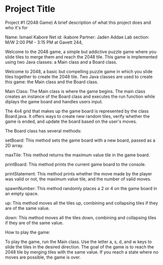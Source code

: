
# Project Title
Project #1 (2048 Game)
A brief description of what this project does and who it's for

Name: Ismael Kabore
Net id: ikabore
Partner: Jaden Addae
Lab section:   M/W 2:00 PM - 3:15 PM at Gavett 244,

Welcome to the 2048 game, a simple but addictive puzzle game where you slide tiles to merge them and reach the 2048 tile. This game is implemented using two Java classes: a Main class and a Board class.

Welcome to 2048, a basic but compelling puzzle game in which you slide tiles together to create the 2048 tile. Two Java classes are used to create this game: the Main class and the Board class. 

Main Class:
The Main class is where the game begins. The main class creates an instance of the Board class and executes the run function while diplays the game board and handles users input. 

The 4x4 grid that makes up the game board is represented by the class Board.java. It offers ways to create new random tiles, verify whether the game is ended, and update the board based on the user's moves. 

The Board class has several methods:

setBoard: This method sets the game board with a new board, passed as a 2D array.

maxTile: This method returns the maximum value tile in the game board.

printBoard: This method prints the current game board to the console.

printStatement: This method prints whether the move made by the player was valid or not, the maximum value tile, and the number of valid moves.

spawnNumber: This method randomly places a 2 or 4 on the game board in an empty space.

up: This method moves all the tiles up, combining and collapsing tiles if they are of the same value.

down: This method moves all the tiles down, combining and collapsing tiles if they are of the same value.

How to play the game:

To play the game, run the Main class. Use the letter a, s, d, and w keys to slide the tiles in the desired direction. The goal of the game is to reach the 2048 tile by merging tiles with the same value. If you reach a state where no moves are possible, the game is over.